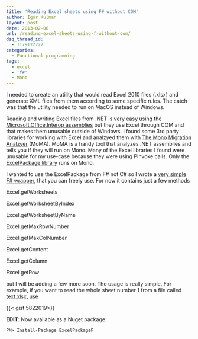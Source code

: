 ```yaml
---
title: 'Reading Excel sheets using F# without COM'
author: Igor Kulman
layout: post
date: 2013-02-06
url: /reading-excel-sheets-using-f-without-com/
dsq_thread_id:
  - 1179172727
categories:
  - Functional programming
tags:
  - excel
  - 'f#'
  - Mono
---
```

I needed to create an utility that would read Excel 2010 files (.xlsx) and generate XML files from them according to some specific rules. The catch was that the utility needed to run on MacOS instead of Windows.

Reading and writing Excel files from .NET is [very easy using the Microsoft.Office.Interop assemblies][1] but they use Excel through COM and that makes them unusable outside of Windows. I found some 3rd party libraries for working with Excel and analzyed them with [The Mono Migration Analzyer][2] (MoMA). MoMA is a handy tool that analyzes .NET assemblies and tells you if they will run on Mono. Many of the Excel libraries I found were unusable for my use-case because they were using PInvoke calls. Only the [ExcelPackage library][3] runs on Mono.

I wanted to use the ExcelPackage from F# not C# so I wrote a [very simple F# wrapper][4], that you can freely use. For now it contains just a few methods

Excel.getWorksheets
  
Excel.getWorksheetByIndex
  
Excel.getWorksheetByName
  
Excel.getMaxRowNumber
  
Excel.getMaxColNumber
  
Excel.getContent
  
Excel.getColumn
  
Excel.getRow

but I will be adding a few more soon. The usage is really simple. For example, if you want to read the whole sheet number 1 from a file called text.xlsx, use

{{< gist 5822019>}}

**EDIT**: Now available as a Nuget package:

```fsharp
PM> Install-Package ExcelPackageF
```

 [1]: http://blogs.msdn.com/b/jackhu/archive/2011/04/19/fsharp-amp-excel-io-reading-and-writeing-to-excel.aspx
 [2]: http://www.mono-project.com/MoMA
 [3]: http://excelpackage.codeplex.com/
 [4]: https://github.com/igorkulman/ExcelPackageF